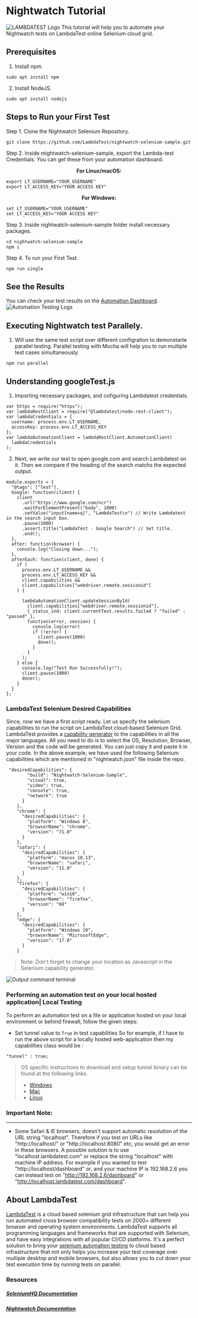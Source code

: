 # Nightwatch Tutorial

![LAMBDATEST Logo](https://opengraph.githubassets.com/2a8bf38fd8e394747c9444f24da888eed4ec72e7f2694a7ca14f35b02af55d3a/LambdaTest/nightwatch-selenium-sample)
This tutorial will help you to automate your Nightwatch tests on LambdaTest online Selenium cloud grid.

## Prerequisites

1. Install npm.

```
sudo apt install npm
```

2. Install NodeJS.

```
sudo apt install nodejs
```

## Steps to Run your First Test

Step 1. Clone the Nightwatch Selenium Repository.

```
git clone https://github.com/LambdaTest/nightwatch-selenium-sample.git
```

Step 2. Inside mightwatch-selenium-sample, export the Lambda-test Credentials. You can get these from your automation dashboard.

<p align="center">
   <b>For Linux/macOS:</b>

```
export LT_USERNAME="YOUR_USERNAME"
export LT_ACCESS_KEY="YOUR ACCESS KEY"
```

<p align="center">
   <b>For Windows:</b>

```
set LT_USERNAME="YOUR_USERNAME"
set LT_ACCESS_KEY="YOUR ACCESS KEY"
```

Step 3. Inside nightwatch-selenium-sample folder install necessary packages.

```
cd nightwatch-selenium-sample
npm i
```

Step 4. To run your First Test.

```
npm run single
```

## See the Results

You can check your test results on the [Automation Dashboard](https://automation.lambdatest.com/build).
![Automation Testing Logs](https://www.lambdatest.com/blog/wp-content/uploads/2020/04/automation-output-nightwatch.png)

## Executing Nightwatch test Parallely.

1. Will use the same test script over different configration to demonstarte parallel testing. Parallel testing with Mocha will help you to run multiple test cases simultaneously.

```
npm run parallel
```

## Understanding googleTest.js

1. Importing necessary packages, and cofiguring Lambdatest credentials.

```
var https = require("https");
var lambdaRestClient = require("@lambdatest/node-rest-client");
var lambdaCredentials = {
  username: process.env.LT_USERNAME,
  accessKey: process.env.LT_ACCESS_KEY
};
var lambdaAutomationClient = lambdaRestClient.AutomationClient(
  lambdaCredentials
);
```

2. Next, we write our test to open google.com and search Lambdatest on it. Then we compare if the heading of the search matchs the expected output.

```
module.exports = {
  "@tags": ["test"],
  Google: function(client) {
    client
      .url("https://www.google.com/ncr")
      .waitForElementPresent("body", 1000)
      .setValue("input[name=q]", "LambdaTest\n") // Write Lambdatest in the search input box.
      .pause(1000)
      .assert.title("LambdaTest - Google Search") // Set title.
      .end();
  },
  after: function(browser) {
    console.log("Closing down...");
  },
  afterEach: function(client, done) {
    if (
      process.env.LT_USERNAME &&
      process.env.LT_ACCESS_KEY &&
      client.capabilities &&
      client.capabilities["webdriver.remote.sessionid"]
    ) {

      lambdaAutomationClient.updateSessionById(
        client.capabilities["webdriver.remote.sessionid"],
        { status_ind: client.currentTest.results.failed ? "failed" : "passed" },
        function(error, session) {
          console.log(error)
          if (!error) {
            client.pause(1000)
            done();
          }
        }
      );
    } else {
      console.log("Test Run Successfully!");
      client.pause(1000)
      done();
    }
  }
};
```

### LambdaTest Selenium Desired Capabilities

Since, now we have a first script ready. Let us specify the selenium capabilities to run the script on LambdaTest cloud-based Selenium Grid. LambdaTest provides a [capability generator](https://www.lambdatest.com/capabilities-generator/) to the capabilities in all the major languages. All you need to do is to select the OS, Resolution, Browser, Version and the code will be generated. You can just copy it and paste it in your code. In the above example, we have used the following Selenium capabilities which are mentioned in "nightwatch.json" file inside the repo.

```
 "desiredCapabilities": {
        "build": "Nightwatch-Selenium-Sample",
        "visual": true,
        "video": true,
        "console": true,
        "network": true
      }
    },
    "chrome": {
      "desiredCapabilities": {
        "platform": "Windows 8",
        "browserName": "chrome",
        "version": "71.0"
      }
    },
    "safari": {
      "desiredCapabilities": {
        "platform": "macos 10.13",
        "browserName": "safari",
        "version": "11.0"
      }
    },
    "firefox": {
      "desiredCapabilities": {
        "platform": "win10",
        "browserName": "firefox",
        "version": "60"
      }
    },
    "edge": {
      "desiredCapabilities": {
        "platform": "Windows 10",
        "browserName": "MicrosoftEdge",
        "version": "17.0"
      }
    }
```

> Note: Don't forget to change your location as Javascript in the Selenium capability generator.

![Output command terminal](https://www.lambdatest.com/blog/wp-content/uploads/2020/04/output-paralllel-nightwatch.png)

### Performing an automation test on your local hosted application| Local Testing

To perform an automation test on a file or application hosted on your local environment or behind firewall, follow the given steps:

- Set tunnel value to `True` in test capabilities
  So for example, if I have to run the above script for a locally hosted web-application then my capabilities class would be :

`"tunnel" : true;`

> OS specific instructions to download and setup tunnel binary can be found at the following links.
>
> - [Windows](https://www.lambdatest.com/support/docs/display/TD/Local+Testing+For+Windows)
> - [Mac](https://www.lambdatest.com/support/docs/display/TD/Local+Testing+For+MacOS)
> - [Linux](https://www.lambdatest.com/support/docs/display/TD/Local+Testing+For+Linux)

### Important Note:

---

- Some Safari & IE browsers, doesn't support automatic resolution of the URL string "localhost". Therefore if you test on URLs like "http://localhost/" or "http://localhost:8080" etc, you would get an error in these browsers. A possible solution is to use "localhost.lambdatest.com" or replace the string "localhost" with machine IP address. For example if you wanted to test "http://localhost/dashboard" or, and your machine IP is 192.168.2.6 you can instead test on "http://192.168.2.6/dashboard" or "http://localhost.lambdatest.com/dashboard".

## About LambdaTest

[LambdaTest](https://www.lambdatest.com/) is a cloud based selenium grid infrastructure that can help you run automated cross browser compatibility tests on 2000+ different browser and operating system environments. LambdaTest supports all programming languages and frameworks that are supported with Selenium, and have easy integrations with all popular CI/CD platforms. It's a perfect solution to bring your [selenium automation testing](https://www.lambdatest.com/selenium-automation) to cloud based infrastructure that not only helps you increase your test coverage over multiple desktop and mobile browsers, but also allows you to cut down your test execution time by running tests on parallel.

### Resources

##### [SeleniumHQ Documentation](http://www.seleniumhq.org/docs/)

##### [Nightwatch Documentation](https://www.lambdatest.com/support/docs/nightwatch-with-selenium-running-nightwatch-automation-scripts-on-lambdatest-selenium-grid/)
